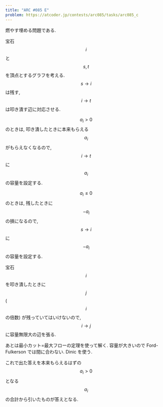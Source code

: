 ```yaml
---
title: "ARC #085 E"
problem: https://atcoder.jp/contests/arc085/tasks/arc085_c
---
```

燃やす埋める問題である.

宝石 $$ i $$ と $$ s, t $$ を頂点とするグラフを考える. $$ s \rightarrow i $$ は残す, $$ i \rightarrow t $$ は叩き潰す辺に対応させる.

$$ a_i \gt 0 $$ のときは, 叩き潰したときに本来もらえる $$ a_i $$ がもらえなくなるので, $$ i \rightarrow t $$ に $$ a_i $$ の容量を設定する.

$$ a_i \leq 0 $$ のときは, 残したときに $$ -a_i $$ の損になるので, $$ s \rightarrow i $$ に $$ -a_i $$ の容量を設定する.

宝石 $$ i $$ を叩き潰したときに $$ j $$ ($$ i $$ の倍数) が残っていてはいけないので, $$ i \rightarrow j $$ に容量無限大の辺を張る.

あとは最小カット=最大フローの定理を使って解く. 容量が大きいので Ford-Fulkerson では間に合わない. Dinic を使う.

これで出た答えを本来もらえるはずの $$ a_i \gt 0 $$ となる $$ a_i $$ の合計から引いたものが答えとなる.
